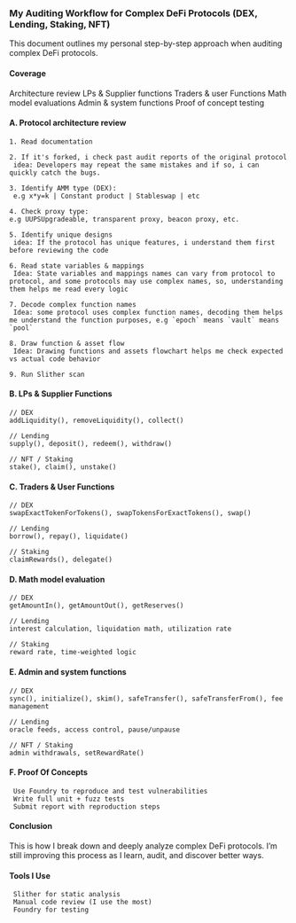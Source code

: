 ### My Auditing Workflow for Complex DeFi Protocols (DEX, Lending, Staking, NFT)

This document outlines my personal step-by-step approach when auditing complex DeFi protocols.

#### Coverage
 Architecture review
 LPs & Supplier functions
 Traders & user Functions
 Math model evaluations
 Admin & system functions
 Proof of concept testing


#### A. Protocol architecture review
```
1. Read documentation

2. If it's forked, i check past audit reports of the original protocol
 idea: Developers may repeat the same mistakes and if so, i can quickly catch the bugs.

3. Identify AMM type (DEX):
 e.g x*y=k | Constant product | Stableswap | etc

4. Check proxy type:
e.g UUPSUpgradeable, transparent proxy, beacon proxy, etc.

5. Identify unique designs
 idea: If the protocol has unique features, i understand them first before reviewing the code

6. Read state variables & mappings
 Idea: State variables and mappings names can vary from protocol to protocol, and some protocols may use complex names, so, understanding them helps me read every logic

7. Decode complex function names
 Idea: some protocol uses complex function names, decoding them helps me understand the function purposes, e.g `epoch` means `vault` means `pool`

8. Draw function & asset flow
 Idea: Drawing functions and assets flowchart helps me check expected vs actual code behavior

9. Run Slither scan
```

#### B. LPs & Supplier Functions
```solidity
// DEX
addLiquidity(), removeLiquidity(), collect()

// Lending
supply(), deposit(), redeem(), withdraw()

// NFT / Staking
stake(), claim(), unstake()
```

#### C. Traders & User Functions
```solidity
// DEX
swapExactTokenForTokens(), swapTokensForExactTokens(), swap()

// Lending
borrow(), repay(), liquidate()

// Staking
claimRewards(), delegate()
```

#### D. Math model evaluation
```solidity
// DEX
getAmountIn(), getAmountOut(), getReserves()

// Lending
interest calculation, liquidation math, utilization rate

// Staking
reward rate, time-weighted logic
```

#### E. Admin and system functions
```solidity
// DEX
sync(), initialize(), skim(), safeTransfer(), safeTransferFrom(), fee management

// Lending
oracle feeds, access control, pause/unpause

// NFT / Staking
admin withdrawals, setRewardRate()
```

#### F. Proof Of Concepts
```solidity
 Use Foundry to reproduce and test vulnerabilities
 Write full unit + fuzz tests
 Submit report with reproduction steps
```

#### Conclusion
This is how I break down and deeply analyze complex DeFi protocols. I’m still improving this process as I learn, audit, and discover better ways.

#### Tools I Use
```
 Slither for static analysis 
 Manual code review (I use the most)
 Foundry for testing
